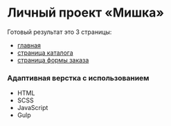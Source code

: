 # Личный проект «Мишка» 
Готовый результат это 3 страницы:
- [главная](https://1336029-mishka-20.vercel.app/)
- [страница каталога](https://1336029-mishka-20.vercel.app/catalog.html)
- [страница формы заказа](https://1336029-mishka-20.vercel.app/form.html)

### Адаптивная верстка с использованием

+ HTML
+ SCSS
+ JavaScript
+ Gulp

